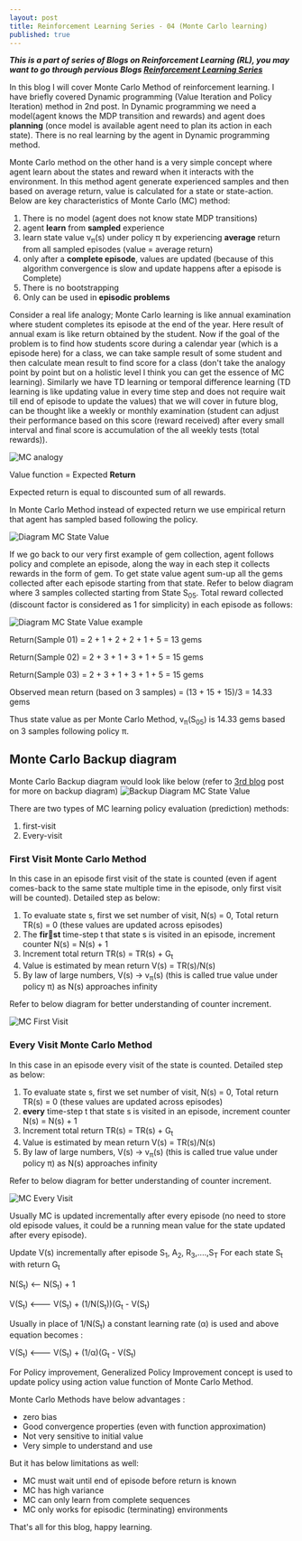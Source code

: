 ```yaml
---
layout: post
title: Reinforcement Learning Series - 04 (Monte Carlo learning)
published: true
---
```


_**This is a part of series of Blogs on Reinforcement Learning (RL), you may want to go through pervious Blogs [Reinforcement Learning Series](https://baijayantaroy.github.io/)**_

In this blog I will cover Monte Carlo Method of reinforcement learning. I have briefly covered Dynamic programming (Value Iteration and Policy Iteration) method in 2nd post. In Dynamic programming we need a model(agent knows the MDP transition and rewards) and agent does **planning** (once model is available agent need to plan its action in each state). There is no real learning by the agent in Dynamic programming method.

Monte Carlo method on the other hand is a very simple concept where agent learn about the states and reward when it interacts with the environment. In this method agent generate experienced samples and then based on average return, value is calculated for a state or state-action. Below are key characteristics of Monte Carlo (MC) method:

1. There is no model (agent does not know state MDP transitions)
2. agent **learn** from **sampled** experience
3. learn state value v<sub>π</sub>(s) under policy π by experiencing **average** return from all sampled episodes (value = average return)
4. only after a **complete episode**, values are updated (because of this algorithm convergence is slow and update happens after a episode is Complete)
5. There is no bootstrapping
6. Only can be used in **episodic problems**

Consider a real life analogy; Monte Carlo learning is like annual examination where student completes its episode at the end of the year. Here result of annual exam is like return obtained by the student. Now if the goal of the problem is to find how students score during a calendar year (which is a episode here) for a class, we can take sample result of some student and then calculate mean result to find score for a class (don't take the analogy point by point but on a holistic level I think you can get the essence of MC learning). Similarly we have TD learning  or temporal difference learning (TD learning is like updating value in every time step and does not require wait till end of episode to update the values) that we will cover in future blog, can be thought like a weekly or monthly examination (student can adjust their performance based on this score (reward received) after every small interval and final score is accumulation of the all weekly tests (total rewards)).

![MC analogy](/images/MC01.png "MC and TD analogy")

Value function = Expected **Return**

Expected return is equal to discounted sum of all rewards.

In Monte Carlo Method instead of expected return we use empirical return that agent has sampled based following the policy.

![Diagram MC State Value](/images/MC03.png "MC State Value")

If we go back to our very first example of gem collection, agent follows policy and complete an episode, along the way in each step it collects rewards in the form of gem. To get state value agent sum-up all the gems collected after each episode starting from that state. Refer to below diagram where 3 samples collected starting from State S<sub>05</sub>. Total reward collected (discount factor is considered as 1 for simplicity) in each episode as follows:

![Diagram MC State Value example](/images/MC04.png "MC State Value example")

Return(Sample 01) = 2 + 1 + 2 + 2 + 1 + 5 = 13 gems

Return(Sample 02) = 2 + 3 + 1 + 3 + 1 + 5 = 15 gems

Return(Sample 03) = 2 + 3 + 1 + 3 + 1 + 5 = 15 gems

Observed mean return (based on 3 samples) = (13 + 15 + 15)/3 = 14.33 gems

Thus state value as per Monte Carlo Method, v<sub>π</sub>(S<sub>05</sub>) is 14.33 gems based on 3 samples following policy π.

## **Monte Carlo Backup diagram**

Monte Carlo Backup diagram would look like below (refer to [3rd blog](https://baijayantaroy.github.io/baijayantaroy.github.io/Reinforcement_Learning_Series_03_backup_diagram/) post for more on backup diagram)
![Backup Diagram MC State Value](/images/MC02.png "Backup Diagram MC")

There are two types of MC learning policy evaluation (prediction) methods:

1. first-visit
2. Every-visit

### **First Visit Monte Carlo Method**
In this case in an episode first visit of the state is counted (even if agent comes-back to the same state multiple time in the episode, only first visit will be counted). Detailed step as below:

1. To evaluate state s, first we set number of visit, N(s) = 0, Total return TR(s) = 0 (these values are updated across episodes)
2. The **first** time-step t that state s is visited in an episode, increment counter N(s) = N(s) + 1
4. Increment total return TR(s) = TR(s) + G<sub>t</sub>
5. Value is estimated by mean return V(s) = TR(s)/N(s)
6. By law of large numbers, V(s) -> v<sub>π</sub>(s) (this is called true value under policy π) as N(s) approaches infinity

Refer to below diagram for better understanding of counter increment.

![MC First Visit](/images/MC05.png "MC First Visit")

### **Every Visit Monte Carlo Method**
In this case in an episode every visit of the state is counted. Detailed step as below:

1. To evaluate state s, first we set number of visit, N(s) = 0, Total return TR(s) = 0 (these values are updated across episodes)
2. **every** time-step t that state s is visited in an episode, increment counter N(s) = N(s) + 1
4. Increment total return TR(s) = TR(s) + G<sub>t</sub>
5. Value is estimated by mean return V(s) = TR(s)/N(s)
6. By law of large numbers, V(s) -> v<sub>π</sub>(s) (this is called true value under policy π) as N(s) approaches infinity

Refer to below diagram for better understanding of counter increment.

![MC Every Visit](/images/MC06.png "MC Every Visit")

Usually MC is updated incrementally after every episode (no need to store old episode values, it could be a running mean value for the state updated after every episode).

Update V(s) incrementally after episode S<sub>1</sub>, A<sub>2</sub>, R<sub>3</sub>,....,S<sub>T</sub>
For each state S<sub>t</sub> with return G<sub>t</sub>

N(S<sub>t</sub>) <--  N(S<sub>t</sub>) + 1

V(S<sub>t</sub>) <--- V(S<sub>t</sub>) + (1/N(S<sub>t</sub>))(G<sub>t</sub> - V(S<sub>t</sub>)

Usually in place of 1/N(S<sub>t</sub>) a constant learning rate (α) is used and above equation becomes :

V(S<sub>t</sub>) <--- V(S<sub>t</sub>) + (1/α)(G<sub>t</sub> - V(S<sub>t</sub>)

For Policy improvement, Generalized Policy Improvement concept is used to update policy using action value function of Monte Carlo Method.

Monte Carlo Methods have below advantages :
- zero bias
- Good convergence properties (even with function approximation)
- Not very sensitive to initial value
- Very simple to understand and use

But it has below limitations as well:

- MC must wait until end of episode before return is known
- MC has high variance
- MC can only learn from complete sequences
- MC only works for episodic (terminating) environments

That's all for this blog, happy learning.
